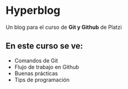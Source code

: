 # Hyperblog

Un blog para el curso de **Git y Github** de Platzi

## En este curso se ve:

- Comandos de Git
- Flujo de trabajo en Github
- Buenas prácticas
- Tips de programación
